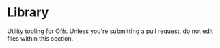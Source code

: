 # Library

Utility tooling for Offr. Unless you're submitting a pull request, do not edit
files within this section.
